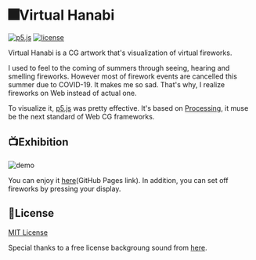 # 🎆Virtual Hanabi

[![p5.js](https://img.shields.io/badge/p5.js-v1.1.9-ff69b4)](https://github.com/processing/p5.js/releases/tag/1.1.9) [![license](https://img.shields.io/github/license/MxShun/virtual-hanabi)](https://github.com/MxShun/virtual-hanabi/blob/master/LICENSE)

Virtual Hanabi is a CG artwork that's visualization of virtual fireworks.

I used to feel to the coming of summers through seeing, hearing and smelling fireworks.
However most of firework events are cancelled this summer due to COVID-19. It makes me so sad.
That's why, I realize fireworks on Web instead of actual one.

To visualize it, [p5.js](https://p5js.org/) was pretty effective. It's based on [Processing](https://processing.org/), it muse be the next standard of Web CG frameworks.


## 📺Exhibition
![demo](https://github.com/MxShun/virtual-hanabi/blob/master/assets/img/demo.gif "Demo")

You can enjoy it [here](https://mxshun.github.io/virtual-hanabi)(GitHub Pages link).
In addition, you can set off fireworks by pressing your display.


## 📝License
[MIT License](https://github.com/MxShun/pomodoro-it/blob/master/LICENSE)

Special thanks to a free license backgroung sound from [here](https://taira-komori.jpn.org/index.html).
